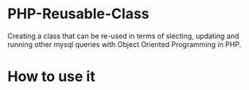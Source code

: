 # PHP-Reusable-Class

Creating a class that can be re-used in terms of slecting, updating and running other mysql queries with Object Oriented Programming in PHP.
# How to use it
